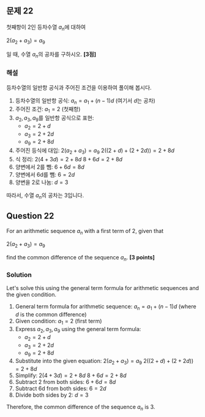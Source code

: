 

## 문제 22
첫째항이 2인 등차수열 ${a_n}$에 대하여

$2(a_2 + a_3) = a_9$

일 때, 수열 ${a_n}$의 공차를 구하시오. **[3점]**

### 해설
등차수열의 일반항 공식과 주어진 조건을 이용하여 풀이해 봅시다.

1. 등차수열의 일반항 공식: $a_n = a_1 + (n-1)d$ (여기서 $d$는 공차)
2. 주어진 조건: $a_1 = 2$ (첫째항)
3. $a_2, a_3, a_9$를 일반항 공식으로 표현:
   - $a_2 = 2 + d$
   - $a_3 = 2 + 2d$
   - $a_9 = 2 + 8d$
4. 주어진 등식에 대입:
   $2(a_2 + a_3) = a_9$
   $2((2+d) + (2+2d)) = 2 + 8d$
5. 식 정리:
   $2(4+3d) = 2 + 8d$
   $8 + 6d = 2 + 8d$
6. 양변에서 2를 뺌:
   $6 + 6d = 8d$
7. 양변에서 6d를 뺌:
   $6 = 2d$
8. 양변을 2로 나눔:
   $d = 3$

따라서, 수열 ${a_n}$의 공차는 3입니다.

## Question 22
For an arithmetic sequence ${a_n}$ with a first term of 2, given that

$2(a_2 + a_3) = a_9$

find the common difference of the sequence ${a_n}$. **[3 points]**

### Solution
Let's solve this using the general term formula for arithmetic sequences and the given condition.

1. General term formula for arithmetic sequence: $a_n = a_1 + (n-1)d$ (where $d$ is the common difference)
2. Given condition: $a_1 = 2$ (first term)
3. Express $a_2, a_3, a_9$ using the general term formula:
   - $a_2 = 2 + d$
   - $a_3 = 2 + 2d$
   - $a_9 = 2 + 8d$
4. Substitute into the given equation:
   $2(a_2 + a_3) = a_9$
   $2((2+d) + (2+2d)) = 2 + 8d$
5. Simplify:
   $2(4+3d) = 2 + 8d$
   $8 + 6d = 2 + 8d$
6. Subtract 2 from both sides:
   $6 + 6d = 8d$
7. Subtract 6d from both sides:
   $6 = 2d$
8. Divide both sides by 2:
   $d = 3$

Therefore, the common difference of the sequence ${a_n}$ is 3.
